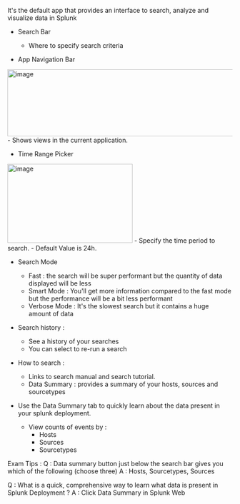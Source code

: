 It's the default app that provides an interface to search, analyze and visualize data in Splunk

- Search Bar
  - Where to specify search criteria

- App Navigation Bar
<img width="1014" height="150" alt="image" src="https://github.com/user-attachments/assets/db9aae48-bc83-440a-b07d-28c65b0da0f5" />
 - Shows views in the current application.

- Time Range Picker
<img width="280" height="177" alt="image" src="https://github.com/user-attachments/assets/63d61fc7-f258-48c4-9339-efdc3a0ab28a" />
  - Specify the time period to search.
  - Default Value is 24h.

- Search Mode
  - Fast : the search will be super performant but the quantity of data displayed will be less
  - Smart Mode : You'll get more information compared to the fast mode but the performance will be a bit less performant
  - Verbose Mode : It's the slowest search but it contains a huge amount of data
 
- Search history :
  - See a history of your searches
  - You can select to re-run a search

- How to search :
  - Links to search manual and search tutorial.
  - Data Summary : provides a summary of your hosts, sources and sourcetypes
 
- Use the Data Summary tab to quickly learn about the data present in your splunk deployment.
  - View counts of events by :
    - Hosts
    - Sources
    - Sourcetypes

Exam Tips : 
Q : Data summary button just below the search bar gives you which of the following (choose three)
A : Hosts, Sourcetypes, Sources

Q : What is a quick, comprehensive way to learn what data is present in Splunk Deployment ? 
A : Click Data Summary in Splunk Web

